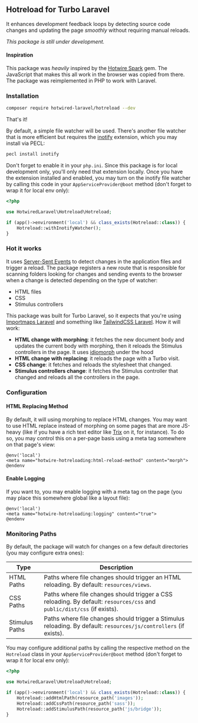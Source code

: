 ## Hotreload for Turbo Laravel

It enhances development feedback loops by detecting source code changes and updating the page _smoothly_ without requiring manual reloads.

_This package is still under development._

#### Inspiration

This package was _heavily_ inspired by the [Hotwire Spark](https://github.com/hotwired/spark) gem. The JavaScript that makes this all work in the browser was copied from there. The package was reimplemented in PHP to work with Laravel.

### Installation

```bash
composer require hotwired-laravel/hotreload --dev
```

That's it!

By default, a simple file watcher will be used. There's another file watcher that is more efficient but requires the [inotify](https://www.php.net/inotify-init) extension, which you may install via PECL:

```bash
pecl install inotify
```

Don't forget to enable it in your `php.ini`. Since this package is for local development only, you'll only need that extension locally. Once you have the extension installed and enabled, you may turn on the inotify file watcher by calling this code in your `AppServiceProvider@boot` method (don't forget to wrap it for local env only):

```php
<?php

use HotwiredLaravel\Hotreload\Hotreload;

if (app()->environment('local') && class_exists(Hotreload::class)) {
    Hotreload::withInotifyWatcher();
}
```

### Hot it works

It uses [Server-Sent Events](https://developer.mozilla.org/en-US/docs/Web/API/Server-sent_events) to detect changes in the application files and trigger a reload. The package registers a new route that is responsible for scanning folders looking for changes and sending events to the browser when a change is detected depending on the type of watcher:

- HTML files
- CSS
- Stimulus controllers

This package was built for Turbo Laravel, so it expects that you're using [Importmaps Laravel](https://github.com/tonysm/importmap-laravel) and something like [TailwindCSS Laravel](https://github.com/tonysm/tailwindcss-laravel). How it will work:

- **HTML change with morphing**: it fetches the new document body and updates the current body with morphing, then it reloads the Stimulus controllers in the page. It uses [idiomorph](https://github.com/bigskysoftware/idiomorph) under the hood
- **HTML change with replacing**: it reloads the page with a Turbo visit.
- **CSS change**: it fetches and reloads the stylesheet that changed.
- **Stimulus controllers change**: it fetches the Stimulus controller that changed and reloads all the controllers in the page.

### Configuration


#### HTML Replacing Method

By default, it will using morphing to replace HTML changes. You may want to use HTML replace instead of morphing on some pages that are more JS-heavy (like if you have a rich text editor like [Trix](https://trix-editor.org/) on it, for instance). To do so, you may control this on a per-page basis using a meta tag somewhere on that page's view:

```blade
@env('local')
<meta name="hotwire-hotreloading:html-reload-method" content="morph">
@endenv
```

#### Enable Logging

If you want to, you may enable logging with a meta tag on the page (you may place this somewhere global like a layout file):

```blade
@env('local')
<meta name="hotwire-hotreloading:logging" content="true">
@endenv
```

### Monitoring Paths

By default, the package will watch for changes on a few default directories (you may configure extra ones):

| Type | Description |
|---|---|
| HTML Paths | Paths where file changes should trigger an HTML reloading. By default: `resources/views`. |
| CSS Paths | Paths where file changes should trigger a CSS reloading. By default: `resources/css` and `public/dist/css` (if exists). |
| Stimulus Paths | Paths where file changes should trigger a Stimulus reloading. By default: `resources/js/controllers` (if exists). |

You may configure additional paths by calling the respective method on the `Hotreload` class in your `AppServiceProvider@boot` method (don't forget to wrap it for local env only):

```php
<?php

use HotwiredLaravel\Hotreload\Hotreload;

if (app()->environment('local') && class_exists(Hotreload::class)) {
    Hotreload::addHtmlPath(resource_path('images'));
    Hotreload::addCssPath(resource_path('sass'));
    Hotreload::addStimulusPath(resource_path('js/bridge'));
}
```
